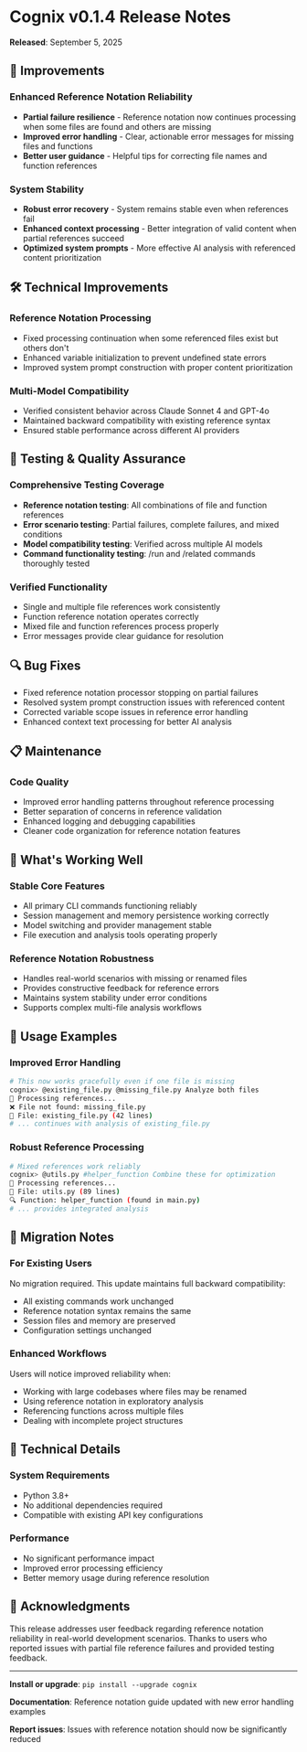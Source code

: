 # Cognix v0.1.4 Release Notes

**Released**: September 5, 2025

## 🔧 Improvements

### Enhanced Reference Notation Reliability
- **Partial failure resilience** - Reference notation now continues processing when some files are found and others are missing
- **Improved error handling** - Clear, actionable error messages for missing files and functions
- **Better user guidance** - Helpful tips for correcting file names and function references

### System Stability
- **Robust error recovery** - System remains stable even when references fail
- **Enhanced context processing** - Better integration of valid content when partial references succeed
- **Optimized system prompts** - More effective AI analysis with referenced content prioritization

## 🛠 Technical Improvements

### Reference Notation Processing
- Fixed processing continuation when some referenced files exist but others don't
- Enhanced variable initialization to prevent undefined state errors
- Improved system prompt construction with proper content prioritization

### Multi-Model Compatibility
- Verified consistent behavior across Claude Sonnet 4 and GPT-4o
- Maintained backward compatibility with existing reference syntax
- Ensured stable performance across different AI providers

## 🧪 Testing & Quality Assurance

### Comprehensive Testing Coverage
- **Reference notation testing**: All combinations of file and function references
- **Error scenario testing**: Partial failures, complete failures, and mixed conditions
- **Model compatibility testing**: Verified across multiple AI models
- **Command functionality testing**: /run and /related commands thoroughly tested

### Verified Functionality
- Single and multiple file references work consistently
- Function reference notation operates correctly
- Mixed file and function references process properly
- Error messages provide clear guidance for resolution

## 🔍 Bug Fixes

- Fixed reference notation processor stopping on partial failures
- Resolved system prompt construction issues with referenced content
- Corrected variable scope issues in reference error handling
- Enhanced context text processing for better AI analysis

## 📋 Maintenance

### Code Quality
- Improved error handling patterns throughout reference processing
- Better separation of concerns in reference validation
- Enhanced logging and debugging capabilities
- Cleaner code organization for reference notation features

## 🚀 What's Working Well

### Stable Core Features
- All primary CLI commands functioning reliably
- Session management and memory persistence working correctly
- Model switching and provider management stable
- File execution and analysis tools operating properly

### Reference Notation Robustness
- Handles real-world scenarios with missing or renamed files
- Provides constructive feedback for reference errors
- Maintains system stability under error conditions
- Supports complex multi-file analysis workflows

## 📖 Usage Examples

### Improved Error Handling
```bash
# This now works gracefully even if one file is missing
cognix> @existing_file.py @missing_file.py Analyze both files
🔎 Processing references...
❌ File not found: missing_file.py
📁 File: existing_file.py (42 lines)
# ... continues with analysis of existing_file.py
```

### Robust Reference Processing
```bash
# Mixed references work reliably
cognix> @utils.py #helper_function Combine these for optimization
🔎 Processing references...
📁 File: utils.py (89 lines)
🔍 Function: helper_function (found in main.py)
# ... provides integrated analysis
```

## 🔄 Migration Notes

### For Existing Users
No migration required. This update maintains full backward compatibility:
- All existing commands work unchanged
- Reference notation syntax remains the same
- Session files and memory are preserved
- Configuration settings unchanged

### Enhanced Workflows
Users will notice improved reliability when:
- Working with large codebases where files may be renamed
- Using reference notation in exploratory analysis
- Referencing functions across multiple files
- Dealing with incomplete project structures

## 🎯 Technical Details

### System Requirements
- Python 3.8+
- No additional dependencies required
- Compatible with existing API key configurations

### Performance
- No significant performance impact
- Improved error processing efficiency
- Better memory usage during reference resolution

## 🙏 Acknowledgments

This release addresses user feedback regarding reference notation reliability in real-world development scenarios. Thanks to users who reported issues with partial file reference failures and provided testing feedback.

---

**Install or upgrade**: `pip install --upgrade cognix`

**Documentation**: Reference notation guide updated with new error handling examples

**Report issues**: Issues with reference notation should now be significantly reduced